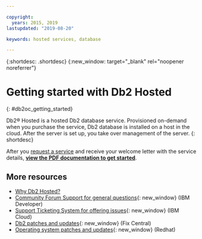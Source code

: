 ```yaml
---

copyright:
  years: 2015, 2019
lastupdated: "2019-08-20"

keywords: hosted services, database

---
```


{:shortdesc: .shortdesc}
{:new_window: target="_blank" rel="noopener noreferrer"}

# Getting started with Db2 Hosted
{: #db2oc_getting_started}

Db2® Hosted is a hosted Db2 database service. Provisioned on-demand when you purchase the service, Db2 database is installed on a host in the cloud. After the server is set up, you take over management of the server.
{: shortdesc}

After you [request a service](/catalog/services/db2-hosted)
and receive your welcome letter with the service details,
[**view the PDF documentation to get started**](https://public.dhe.ibm.com/cloud/bluemix/hosted/).

## More resources

- [Why Db2 Hosted?](https://www.ibm.com/cloud/db2-hosted)
- [Community Forum Support for general questions](https://ibm.biz/db2-on-cloud-forum){: new_window}
  (IBM Developer)
- [Support Ticketing System for offering issues](https://ibm.biz/db2-on-cloud-support){: new_window}
  (IBM Cloud)
- [Db2 patches and updates](https://ibm.biz/db2-on-cloud-updates){: new_window}
  (Fix Central)
- [Operating system patches and updates](https://ibm.biz/db2-on-cloud-rhel-updates){: new_window}
  (Redhat)
